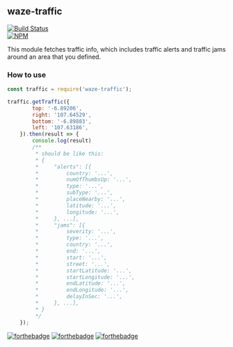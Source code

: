 ## waze-traffic

[![Build Status](https://travis-ci.org/begundal-ug/waze-traffic.svg?branch=master)](https://travis-ci.org/begundal-ug/waze-traffic)  
[![NPM](https://nodei.co/npm/waze-traffic.png)](https://npmjs.org/package/waze-traffic)

This module fetches traffic info, which includes traffic alerts and traffic jams around an area that you defined.

### How to use

```js
const traffic = require('waze-traffic');

traffic.getTraffic({
        top: '-6.89206',
        right: '107.64529',
        bottom: '-6.89883',
        left: '107.63186',
    }).then(result => {
        console.log(result)
        /**
         * should be like this:
         * {
         *     "alerts": [{
         *         country: '...',
         *         numOfThumbsUp: '...',
         *         type: '...',
         *         subType: '...',
         *         placeNearby: '...',
         *         latitude: '...',
         *         longitude: '...',
         *     }, ...],
         *     "jams": [{
         *         severity: '...',
         *         type: '...',
         *         country: '...',
         *         end: '...',
         *         start: '...',
         *         street: '...',
         *         startLatitude: '...',
         *         startLongitude: '...',
         *         endLatitude: '...',
         *         endLongitude: '...',
         *         delayInSec: '...',
         *     }, ...],
         * }
         */
    });
```
[![forthebadge](http://forthebadge.com/images/badges/uses-badges.svg)](http://forthebadge.com) [![forthebadge](http://forthebadge.com/images/badges/certified-steve-bruhle.svg)](http://forthebadge.com) [![forthebadge](http://forthebadge.com/images/badges/reading-6th-grade-level.svg)](http://forthebadge.com)
